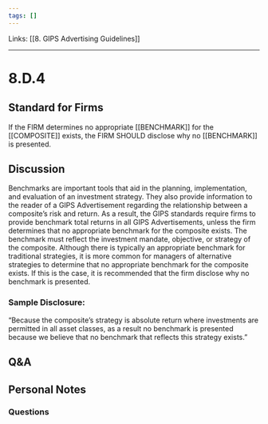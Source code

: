 ```yaml
---
tags: []
---
```

Links: [[8. GIPS Advertising Guidelines]]
___
# 8.D.4
## Standard for Firms
If the FIRM determines no appropriate [[BENCHMARK]] for the [[COMPOSITE]] exists, the FIRM SHOULD disclose why no [[BENCHMARK]] is presented.
## Discussion
Benchmarks are important tools that aid in the planning, implementation, and evaluation of an investment strategy. They also provide information to the reader of a GIPS Advertisement regarding the relationship between a composite’s risk and return. As a result, the GIPS standards require firms to provide benchmark total returns in all GIPS Advertisements, unless the firm determines that no appropriate benchmark for the composite exists. The benchmark must reflect the investment mandate, objective, or strategy of the composite. Although there is typically an appropriate benchmark for traditional strategies, it is more common for managers of alternative strategies to determine that no appropriate benchmark for the composite exists. If this is the case, it is recommended that the firm disclose why no benchmark is presented.
### Sample Disclosure:
“Because the composite’s strategy is absolute return where investments are permitted in all asset classes, as a result no benchmark is presented because we believe that no benchmark that reflects this strategy exists.”
## Q&A

## Personal Notes

### Questions